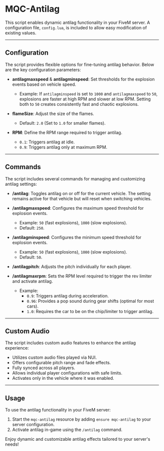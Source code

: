 # MQC-Antilag

This script enables dynamic antilag functionality in your FiveM server. A configuration file, `config.lua`, is included to allow easy modification of existing values.

---

## Configuration

The script provides flexible options for fine-tuning antilag behavior. Below are the key configuration parameters:

- **antilagmaxspeed** & **antilagminspeed**: Set thresholds for the explosion events based on vehicle speed.
  - Example: If `antilagminspeed` is set to `1000` and `antilagmaxspeed` to `50`, explosions are faster at high RPM and slower at low RPM. Setting both to `50` creates consistently fast and chaotic explosions.

- **flameSize**: Adjust the size of the flames.
  - Default: `2.0` (Set to `1.0` for smaller flames).

- **RPM**: Define the RPM range required to trigger antilag.
  - `0.1`: Triggers antilag at idle.
  - `0.9`: Triggers antilag only at maximum RPM.

---

## Commands

The script includes several commands for managing and customizing antilag settings:

- **/antilag**: Toggles antilag on or off for the current vehicle. The setting remains active for that vehicle but will reset when switching vehicles.

- **/antilagmaxspeed**: Configures the maximum speed threshold for explosion events.
  - Example: `50` (fast explosions), `1000` (slow explosions).
  - Default: `250`.

- **/antilagminspeed**: Configures the minimum speed threshold for explosion events.
  - Example: `50` (fast explosions), `1000` (slow explosions).
  - Default: `50`.

- **/antilagpitch**: Adjusts the pitch individually for each player.

- **/antilagmaxrpm**: Sets the RPM level required to trigger the rev limiter and activate antilag.
  - Example:
    - `0.9`: Triggers antilag during acceleration.
    - `0.96`: Provides a pop sound during gear shifts (optimal for most cars).
    - `1.0`: Requires the car to be on the chip/limiter to trigger antilag.

---

## Custom Audio

The script includes custom audio features to enhance the antilag experience:

- Utilizes custom audio files played via NUI.
- Offers configurable pitch range and fade effects.
- Fully synced across all players.
- Allows individual player configurations with safe limits.
- Activates only in the vehicle where it was enabled.

---

## Usage

To use the antilag functionality in your FiveM server:

1. Start the `mqc-antilag` resource by adding `ensure mqc-antilag` to your server configuration.
2. Activate antilag in-game using the `/antilag` command.

Enjoy dynamic and customizable antilag effects tailored to your server's needs!

